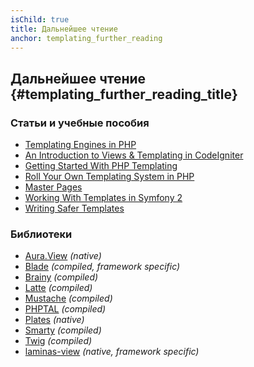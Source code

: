 ```yaml
---
isChild: true
title: Дальнейшее чтение
anchor: templating_further_reading
---
```


## Дальнейшее чтение {#templating_further_reading_title}

### Статьи и учебные пособия

* [Templating Engines in PHP](http://fabien.potencier.org/templating-engines-in-php.html)
* [An Introduction to Views & Templating in CodeIgniter](https://code.tutsplus.com/tutorials/an-introduction-to-views-templating-in-codeigniter--net-25648)
* [Getting Started With PHP Templating](https://www.smashingmagazine.com/2011/10/getting-started-with-php-templating/)
* [Roll Your Own Templating System in PHP](https://code.tutsplus.com/tutorials/roll-your-own-templating-system-in-php--net-16596)
* [Master Pages](https://laracasts.com/series/laravel-from-scratch/episodes/7)
* [Working With Templates in Symfony 2](https://code.tutsplus.com/tutorials/working-with-templates-in-symfony-2--cms-21172)
* [Writing Safer Templates](https://github.com/box/brainy/wiki/Writing-Safe-Templates)

### Библиотеки

* [Aura.View](https://github.com/auraphp/Aura.View) *(native)*
* [Blade](https://laravel.com/docs/blade) *(compiled, framework specific)*
* [Brainy](https://github.com/box/brainy) *(compiled)*
* [Latte](https://github.com/nette/latte) *(compiled)*
* [Mustache](https://github.com/bobthecow/mustache.php) *(compiled)*
* [PHPTAL](https://phptal.org/) *(compiled)*
* [Plates](https://platesphp.com/) *(native)*
* [Smarty](https://www.smarty.net/) *(compiled)*
* [Twig](https://twig.symfony.com/) *(compiled)*
* [laminas-view](https://docs.laminas.dev/laminas-view/) *(native, framework specific)*
